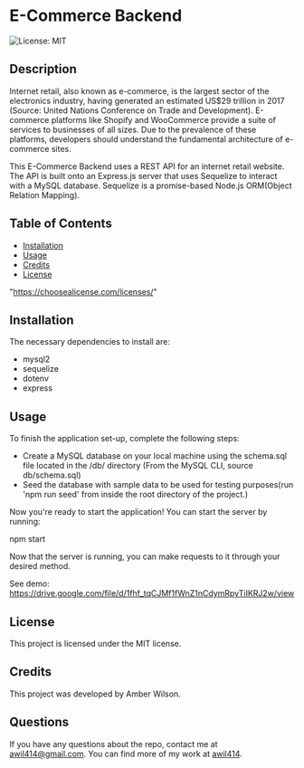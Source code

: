 # E-Commerce Backend
![License: MIT](https://img.shields.io/badge/License-MIT-yellow.svg)

## Description
Internet retail, also known as e-commerce, is the largest sector of the electronics industry, having generated an estimated US$29 trillion in 2017 (Source: United Nations Conference on Trade and Development). E-commerce platforms like Shopify and WooCommerce provide a suite of services to businesses of all sizes. Due to the prevalence of these platforms, developers should understand the fundamental architecture of e-commerce sites. 

This E-Commerce Backend uses a REST API for an internet retail website. The API is built onto an Express.js server that uses Sequelize to interact with a MySQL database. Sequelize is a promise-based Node.js ORM(Object Relation Mapping).

## Table of Contents
* [Installation](#Installation)
* [Usage](#Usage)
* [Credits](#Credits)
* [License](#License)

 "https://choosealicense.com/licenses/" 


## Installation
The necessary dependencies to install are:

* mysql2
* sequelize
* dotenv
* express

## Usage
To finish the application set-up, complete the following steps:

* Create a MySQL database on your local machine using the schema.sql file located in the /db/ directory (From the MySQL CLI, source db/schema.sql) 
* Seed the database with sample data to be used for testing purposes(run 'npm run seed' from inside the root directory of the project.)

Now you're ready to start the application! You can start the server by running:

npm start

Now that the server is running, you can make requests to it through your desired method.

See demo:
https://drive.google.com/file/d/1fhf_tqCJMf1fWnZ1nCdymRpyTiIKRJ2w/view

## License
      
  This project is licensed under the MIT license.

## Credits
This project was developed by Amber Wilson.


## Questions

If you have any questions about the repo, contact me at awil414@gmail.com. 
You can find more of my work at [awil414](https://github.com/awil414/).
